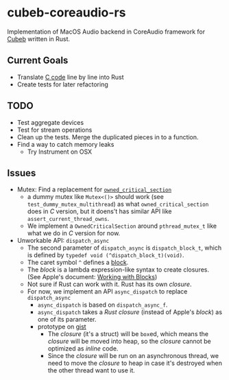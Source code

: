 # cubeb-coreaudio-rs

Implementation of MacOS Audio backend in CoreAudio framework for [Cubeb][cubeb] written in Rust.

## Current Goals
- Translate [C code][cubeb-au] line by line into Rust
- Create tests for later refactoring

## TODO
- Test aggregate devices
- Test for stream operations
- Clean up the tests. Merge the duplicated pieces in to a function.
- Find a way to catch memory leaks
  - Try Instrument on OSX

## Issues
- Mutex: Find a replacement for [`owned_critical_section`](https://github.com/kinetiknz/cubeb/blob/master/src/cubeb_utils_unix.h)
  - a dummy mutex like `Mutex<()>` should work (see `test_dummy_mutex_multithread`) as what `owned_critical_section` does in _C_ version, but it doens't has similar API like `assert_current_thread_owns`.
  - We implement a `OwnedCriticalSection` around `pthread_mutex_t` like what we do in _C_ version for now.
- Unworkable API: `dispatch_async`
  - The second parameter of `dispatch_async` is `dispatch_block_t`, which is defined by `typedef void (^dispatch_block_t)(void)`.
  - The caret symbol `^` defines a [block](https://en.wikipedia.org/wiki/Blocks_(C_language_extension)).
  - The _block_ is a lambda expression-like syntax to create closures. (See Apple's document: [Working with Blocks](https://developer.apple.com/library/archive/documentation/Cocoa/Conceptual/ProgrammingWithObjectiveC/WorkingwithBlocks/WorkingwithBlocks.html))
  - Not sure if Rust can work with it. Rust has its own _closure_.
  - For now, we implement an API `async_dispatch` to replace `dispatch_async`
    - `async_dispatch` is based on `dispatch_async_f`.
    - `async_dispatch` takes a _Rust closure_ (instead of Apple's *block*) as one of its parameter.
    - prototype on [gist](https://gist.github.com/ChunMinChang/8d13946ebc6c95b2622466c89a0c9bcc)
      - The _closure_ (it's a struct) will be `box`ed, which means the _closure_ will be moved into heap, so the _closure_ cannot be optimized as *inline* code.
      - Since the _closure_ will be run on an asynchronous thread, we need to move the _closure_ to heap in case it's destroyed when the other thread want to use it.

[cubeb]: https://github.com/kinetiknz/cubeb "Cross platform audio library"
[cubeb-au]: https://github.com/kinetiknz/cubeb/blob/master/src/cubeb_audiounit.cpp "Cubeb AudioUnit"
